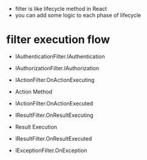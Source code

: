 - filter is like lifecycle method in React
- you can add some logic to each phase of lifecycle

# filter execution flow

- IAuthenticationFilter.IAuthentication
- IAuthorizationFilter.IAuthorization
- IActionFilter.OnActionExecuting
- Action Method
- IActionFilter.OnActionExecuted
- IResultFilter.OnResultExecuting
- Result Execution
- IResultFilter.OnResultExecuted

- IExceptionFilter.OnException

